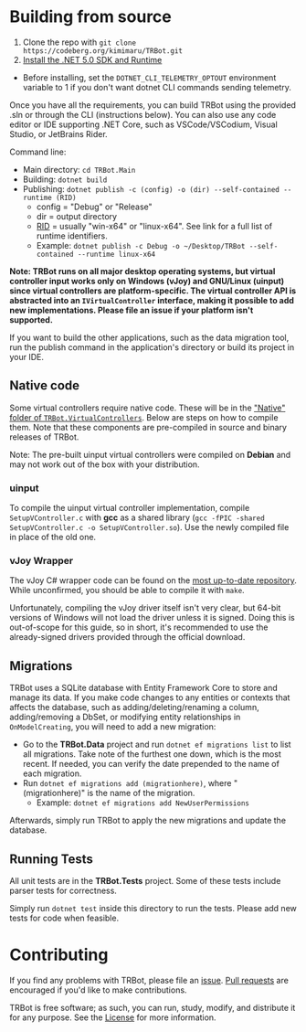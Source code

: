 # Building from source
1. Clone the repo with `git clone https://codeberg.org/kimimaru/TRBot.git`
2. [Install the .NET 5.0 SDK and Runtime](https://dotnet.microsoft.com/download/dotnet/5.0)
  * Before installing, set the `DOTNET_CLI_TELEMETRY_OPTOUT` environment variable to 1 if you don't want dotnet CLI commands sending telemetry.

Once you have all the requirements, you can build TRBot using the provided .sln or through the CLI (instructions below). You can also use any code editor or IDE supporting .NET Core, such as VSCode/VSCodium, Visual Studio, or JetBrains Rider.

Command line:
* Main directory: `cd TRBot.Main`
* Building: `dotnet build`
* Publishing: `dotnet publish -c (config) -o (dir) --self-contained --runtime (RID)`
  * config = "Debug" or "Release"
  * dir = output directory
  * [RID](https://raw.githubusercontent.com/dotnet/runtime/main/src/libraries/Microsoft.NETCore.Platforms/src/runtime.json) = usually "win-x64" or "linux-x64". See link for a full list of runtime identifiers.
  * Example: `dotnet publish -c Debug -o ~/Desktop/TRBot --self-contained --runtime linux-x64`

**Note: TRBot runs on all major desktop operating systems, but virtual controller input works only on Windows (vJoy) and GNU/Linux (uinput) since virtual controllers are platform-specific. The virtual controller API is abstracted into an `IVirtualController` interface, making it possible to add new implementations. Please file an issue if your platform isn't supported.**

If you want to build the other applications, such as the data migration tool, run the publish command in the application's directory or build its project in your IDE.

## Native code
Some virtual controllers require native code. These will be in the ["Native" folder of `TRBot.VirtualControllers`](../TRBot/TRBot.VirtualControllers/Native). Below are steps on how to compile them. Note that these components are pre-compiled in source and binary releases of TRBot.

Note: The pre-built uinput virtual controllers were compiled on **Debian** and may not work out of the box with your distribution.

### uinput
To compile the uinput virtual controller implementation, compile `SetupVController.c` with **gcc** as a shared library (`gcc -fPIC -shared SetupVController.c -o SetupVController.so`). Use the newly compiled file in place of the old one.

### vJoy Wrapper
The vJoy C# wrapper code can be found on the [most up-to-date repository](https://github.com/jshafer817/vJoy/tree/master/apps/common/vJoyInterfaceCS/vJoyInterfaceWrap). While unconfirmed, you should be able to compile it with `make`.

Unfortunately, compiling the vJoy driver itself isn't very clear, but 64-bit versions of Windows will not load the driver unless it is signed. Doing this is out-of-scope for this guide, so in short, it's recommended to use the already-signed drivers provided through the official download.

## Migrations
TRBot uses a SQLite database with Entity Framework Core to store and manage its data. If you make code changes to any entities or contexts that affects the database, such as adding/deleting/renaming a column, adding/removing a DbSet, or modifying entity relationships in `OnModelCreating`, you will need to add a new migration:

* Go to the **TRBot.Data** project and run `dotnet ef migrations list` to list all migrations. Take note of the furthest one down, which is the most recent. If needed, you can verify the date prepended to the name of each migration.
* Run `dotnet ef migrations add (migrationhere)`, where "(migrationhere)" is the name of the migration.
  * Example: `dotnet ef migrations add NewUserPermissions`

Afterwards, simply run TRBot to apply the new migrations and update the database.

## Running Tests
All unit tests are in the **TRBot.Tests** project. Some of these tests include parser tests for correctness.

Simply run `dotnet test` inside this directory to run the tests. Please add new tests for code when feasible.

# Contributing
If you find any problems with TRBot, please file an [issue](https://codeberg.org/kimimaru/TRBot/issues/new). [Pull requests](https://codeberg.org/kimimaru/TRBot/pulls) are encouraged if you'd like to make contributions.

TRBot is free software; as such, you can run, study, modify, and distribute it for any purpose. See the [License](../LICENSE) for more information.
